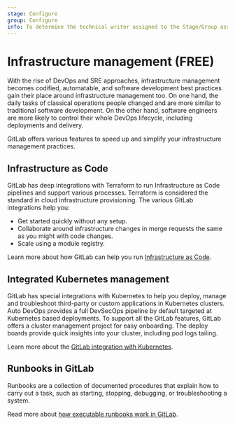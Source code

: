 ```yaml
---
stage: Configure
group: Configure
info: To determine the technical writer assigned to the Stage/Group associated with this page, see https://about.gitlab.com/handbook/engineering/ux/technical-writing/#assignments
---
```


# Infrastructure management **(FREE)**

With the rise of DevOps and SRE approaches, infrastructure management becomes codified,
automatable, and software development best practices gain their place around infrastructure
management too. On one hand, the daily tasks of classical operations people changed
and are more similar to traditional software development. On the other hand, software engineers
are more likely to control their whole DevOps lifecycle, including deployments and delivery.

GitLab offers various features to speed up and simplify your infrastructure management practices.

## Infrastructure as Code

GitLab has deep integrations with Terraform to run Infrastructure as Code pipelines
and support various processes. Terraform is considered the standard in cloud infrastructure provisioning.
The various GitLab integrations help you:

- Get started quickly without any setup.
- Collaborate around infrastructure changes in merge requests the same as you might
  with code changes.
- Scale using a module registry.

Learn more about how GitLab can help you run [Infrastructure as Code](iac/index.md).

## Integrated Kubernetes management

GitLab has special integrations with Kubernetes to help you deploy, manage and troubleshoot
third-party or custom applications in Kubernetes clusters. Auto DevOps provides a full
DevSecOps pipeline by default targeted at Kubernetes based deployments. To support
all the GitLab features, GitLab offers a cluster management project for easy onboarding.
The deploy boards provide quick insights into your cluster, including pod logs tailing.

Learn more about the [GitLab integration with Kubernetes](../project/clusters/index.md).

## Runbooks in GitLab

Runbooks are a collection of documented procedures that explain how to carry out a task,
such as starting, stopping, debugging, or troubleshooting a system.

Read more about [how executable runbooks work in GitLab](../project/clusters/runbooks/index.md).
